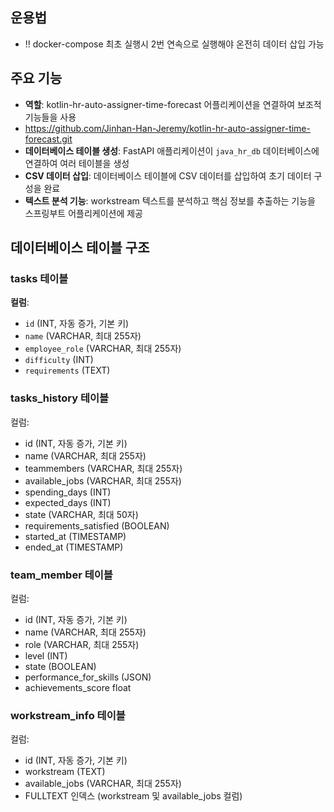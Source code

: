 ## 운용법
- !! docker-compose 최초 실행시 2번 연속으로 실행해야 온전히 데이터 삽입 가능
## 주요 기능
- **역할**: kotlin-hr-auto-assigner-time-forecast 어플리케이션을 연결하여 보조적 기능들을 사용
- https://github.com/Jinhan-Han-Jeremy/kotlin-hr-auto-assigner-time-forecast.git
- **데이터베이스 테이블 생성**: FastAPI 애플리케이션이 `java_hr_db` 데이터베이스에 연결하여 여러 테이블을 생성
- **CSV 데이터 삽입**: 데이터베이스 테이블에 CSV 데이터를 삽입하여 초기 데이터 구성을 완료
- **텍스트 분석 기능**: workstream 텍스트를 분석하고 핵심 정보를 추출하는 기능을 스프링부트 어플리케이션에 제공

## 데이터베이스 테이블 구조
### tasks 테이블
**컬럼**:
- `id` (INT, 자동 증가, 기본 키)
- `name` (VARCHAR, 최대 255자)
- `employee_role` (VARCHAR, 최대 255자)
- `difficulty` (INT)
- `requirements` (TEXT)

### tasks_history 테이블
컬럼:
- id (INT, 자동 증가, 기본 키)
- name (VARCHAR, 최대 255자)
- teammembers (VARCHAR, 최대 255자)
- available_jobs (VARCHAR, 최대 255자)
- spending_days (INT)
- expected_days (INT)
- state (VARCHAR, 최대 50자)
- requirements_satisfied (BOOLEAN)
- started_at (TIMESTAMP)
- ended_at (TIMESTAMP)

### team_member 테이블
컬럼:
- id (INT, 자동 증가, 기본 키)
- name (VARCHAR, 최대 255자)
- role (VARCHAR, 최대 255자)
- level (INT)
- state (BOOLEAN)
- performance_for_skills (JSON)
- achievements_score float

### workstream_info 테이블
컬럼:
- id (INT, 자동 증가, 기본 키)
- workstream (TEXT)
- available_jobs (VARCHAR, 최대 255자)
- FULLTEXT 인덱스 (workstream 및 available_jobs 컬럼)
